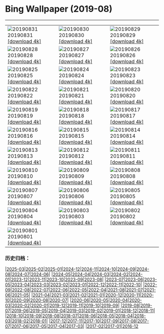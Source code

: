 # Bing Wallpaper (2019-08)
**************

<table><tr><td><img src="https://www.bing.com/th?id=OHR.Slackers_EN-US7258381769_1920x1080.jpg" alt="20190831"> 20190831 <a href="https://www.bing.com/th?id=OHR.Slackers_EN-US7258381769_UHD.jpg">[download 4k]</a></td><td><img src="https://www.bing.com/th?id=OHR.HardeeCoFair_EN-US1477332511_1920x1080.jpg" alt="20190830"> 20190830 <a href="https://www.bing.com/th?id=OHR.HardeeCoFair_EN-US1477332511_UHD.jpg">[download 4k]</a></td><td><img src="https://www.bing.com/th?id=OHR.AsburyParkNJ_EN-US1396213899_1920x1080.jpg" alt="20190829"> 20190829 <a href="https://www.bing.com/th?id=OHR.AsburyParkNJ_EN-US1396213899_UHD.jpg">[download 4k]</a></td></tr><tr><td><img src="https://www.bing.com/th?id=OHR.CorsiniGardens_EN-US7010199576_1920x1080.jpg" alt="20190828"> 20190828 <a href="https://www.bing.com/th?id=OHR.CorsiniGardens_EN-US7010199576_UHD.jpg">[download 4k]</a></td><td><img src="https://www.bing.com/th?id=OHR.Krakatoa_EN-US6936534566_1920x1080.jpg" alt="20190827"> 20190827 <a href="https://www.bing.com/th?id=OHR.Krakatoa_EN-US6936534566_UHD.jpg">[download 4k]</a></td><td><img src="https://www.bing.com/th?id=OHR.InteriorRoyalAlbertHall_EN-US6870096316_1920x1080.jpg" alt="20190826"> 20190826 <a href="https://www.bing.com/th?id=OHR.InteriorRoyalAlbertHall_EN-US6870096316_UHD.jpg">[download 4k]</a></td></tr><tr><td><img src="https://www.bing.com/th?id=OHR.BlackRockCity_EN-US6804847775_1920x1080.jpg" alt="20190825"> 20190825 <a href="https://www.bing.com/th?id=OHR.BlackRockCity_EN-US6804847775_UHD.jpg">[download 4k]</a></td><td><img src="https://www.bing.com/th?id=OHR.AugustBears_EN-US6742425682_1920x1080.jpg" alt="20190824"> 20190824 <a href="https://www.bing.com/th?id=OHR.AugustBears_EN-US6742425682_UHD.jpg">[download 4k]</a></td><td><img src="https://www.bing.com/th?id=OHR.FarmlandLandscape_EN-US6661316442_1920x1080.jpg" alt="20190823"> 20190823 <a href="https://www.bing.com/th?id=OHR.FarmlandLandscape_EN-US6661316442_UHD.jpg">[download 4k]</a></td></tr><tr><td><img src="https://www.bing.com/th?id=OHR.DubaiFountain_EN-US6547955834_1920x1080.jpg" alt="20190822"> 20190822 <a href="https://www.bing.com/th?id=OHR.DubaiFountain_EN-US6547955834_UHD.jpg">[download 4k]</a></td><td><img src="https://www.bing.com/th?id=OHR.MaraRiverCrossing_EN-US6477868211_1920x1080.jpg" alt="20190821"> 20190821 <a href="https://www.bing.com/th?id=OHR.MaraRiverCrossing_EN-US6477868211_UHD.jpg">[download 4k]</a></td><td><img src="https://www.bing.com/th?id=OHR.FinlandCamping_EN-US6396254825_1920x1080.jpg" alt="20190820"> 20190820 <a href="https://www.bing.com/th?id=OHR.FinlandCamping_EN-US6396254825_UHD.jpg">[download 4k]</a></td></tr><tr><td><img src="https://www.bing.com/th?id=OHR.ReplicaFlyer_EN-US6328727049_1920x1080.jpg" alt="20190819"> 20190819 <a href="https://www.bing.com/th?id=OHR.ReplicaFlyer_EN-US6328727049_UHD.jpg">[download 4k]</a></td><td><img src="https://www.bing.com/th?id=OHR.LecadaPalmeira_EN-US6234062305_1920x1080.jpg" alt="20190818"> 20190818 <a href="https://www.bing.com/th?id=OHR.LecadaPalmeira_EN-US6234062305_UHD.jpg">[download 4k]</a></td><td><img src="https://www.bing.com/th?id=OHR.DrinkingNectar_EN-US6159843557_1920x1080.jpg" alt="20190817"> 20190817 <a href="https://www.bing.com/th?id=OHR.DrinkingNectar_EN-US6159843557_UHD.jpg">[download 4k]</a></td></tr><tr><td><img src="https://www.bing.com/th?id=OHR.GoldRushYukon_EN-US6083758123_1920x1080.jpg" alt="20190816"> 20190816 <a href="https://www.bing.com/th?id=OHR.GoldRushYukon_EN-US6083758123_UHD.jpg">[download 4k]</a></td><td><img src="https://www.bing.com/th?id=OHR.SmogenSweden_EN-US5956786671_1920x1080.jpg" alt="20190815"> 20190815 <a href="https://www.bing.com/th?id=OHR.SmogenSweden_EN-US5956786671_UHD.jpg">[download 4k]</a></td><td><img src="https://www.bing.com/th?id=OHR.HornedAnole_EN-US5022096617_1920x1080.jpg" alt="20190814"> 20190814 <a href="https://www.bing.com/th?id=OHR.HornedAnole_EN-US5022096617_UHD.jpg">[download 4k]</a></td></tr><tr><td><img src="https://www.bing.com/th?id=OHR.MartianSouthPole_EN-US4958659135_1920x1080.jpg" alt="20190813"> 20190813 <a href="https://www.bing.com/th?id=OHR.MartianSouthPole_EN-US4958659135_UHD.jpg">[download 4k]</a></td><td><img src="https://www.bing.com/th?id=OHR.AmboseliHerd_EN-US4906595421_1920x1080.jpg" alt="20190812"> 20190812 <a href="https://www.bing.com/th?id=OHR.AmboseliHerd_EN-US4906595421_UHD.jpg">[download 4k]</a></td><td><img src="https://www.bing.com/th?id=OHR.TRNPThunderstorm_EN-US4842762953_1920x1080.jpg" alt="20190811"> 20190811 <a href="https://www.bing.com/th?id=OHR.TRNPThunderstorm_EN-US4842762953_UHD.jpg">[download 4k]</a></td></tr><tr><td><img src="https://www.bing.com/th?id=OHR.TrianaBridge_EN-US4751746620_1920x1080.jpg" alt="20190810"> 20190810 <a href="https://www.bing.com/th?id=OHR.TrianaBridge_EN-US4751746620_UHD.jpg">[download 4k]</a></td><td><img src="https://www.bing.com/th?id=OHR.GroveandSkywalk_EN-US4583301548_1920x1080.jpg" alt="20190809"> 20190809 <a href="https://www.bing.com/th?id=OHR.GroveandSkywalk_EN-US4583301548_UHD.jpg">[download 4k]</a></td><td><img src="https://www.bing.com/th?id=OHR.LinyantiLeopard_EN-US4417191333_1920x1080.jpg" alt="20190808"> 20190808 <a href="https://www.bing.com/th?id=OHR.LinyantiLeopard_EN-US4417191333_UHD.jpg">[download 4k]</a></td></tr><tr><td><img src="https://www.bing.com/th?id=OHR.NubbleLight_EN-US4307721919_1920x1080.jpg" alt="20190807"> 20190807 <a href="https://www.bing.com/th?id=OHR.NubbleLight_EN-US4307721919_UHD.jpg">[download 4k]</a></td><td><img src="https://www.bing.com/th?id=OHR.WhiteStorksNest_EN-US4226802291_1920x1080.jpg" alt="20190806"> 20190806 <a href="https://www.bing.com/th?id=OHR.WhiteStorksNest_EN-US4226802291_UHD.jpg">[download 4k]</a></td><td><img src="https://www.bing.com/th?id=OHR.ApostleIslands_EN-US4124601738_1920x1080.jpg" alt="20190805"> 20190805 <a href="https://www.bing.com/th?id=OHR.ApostleIslands_EN-US4124601738_UHD.jpg">[download 4k]</a></td></tr><tr><td><img src="https://www.bing.com/th?id=OHR.SwiftFox_EN-US3962578167_1920x1080.jpg" alt="20190804"> 20190804 <a href="https://www.bing.com/th?id=OHR.SwiftFox_EN-US3962578167_UHD.jpg">[download 4k]</a></td><td><img src="https://www.bing.com/th?id=OHR.HumpbackSanctuary_EN-US3889583699_1920x1080.jpg" alt="20190803"> 20190803 <a href="https://www.bing.com/th?id=OHR.HumpbackSanctuary_EN-US3889583699_UHD.jpg">[download 4k]</a></td><td><img src="https://www.bing.com/th?id=OHR.WMAerial_EN-US3723194276_1920x1080.jpg" alt="20190802"> 20190802 <a href="https://www.bing.com/th?id=OHR.WMAerial_EN-US3723194276_UHD.jpg">[download 4k]</a></td></tr><tr><td><img src="https://www.bing.com/th?id=OHR.LavaFlows_EN-US3642057889_1920x1080.jpg" alt="20190801"> 20190801 <a href="https://www.bing.com/th?id=OHR.LavaFlows_EN-US3642057889_UHD.jpg">[download 4k]</a></td><td></td><td></td></tr></table>

### 历史归档：

|[2025-03](/../2025-03/2025-03.md)|[2025-02](/../2025-02/2025-02.md)|[2025-01](/../2025-01/2025-01.md)|[2024-12](/../2024-12/2024-12.md)|[2024-11](/../2024-11/2024-11.md)|[2024-10](/../2024-10/2024-10.md)|[2024-09](/../2024-09/2024-09.md)|[2024-08](/../2024-08/2024-08.md)|[2024-07](/../2024-07/2024-07.md)|[2024-06](/../2024-06/2024-06.md)|
|[2024-05](/../2024-05/2024-05.md)|[2024-04](/../2024-04/2024-04.md)|[2024-03](/../2024-03/2024-03.md)|[2024-02](/../2024-02/2024-02.md)|[2024-01](/../2024-01/2024-01.md)|[2023-12](/../2023-12/2023-12.md)|[2023-11](/../2023-11/2023-11.md)|[2023-10](/../2023-10/2023-10.md)|[2023-09](/../2023-09/2023-09.md)|[2023-08](/../2023-08/2023-08.md)|
|[2023-07](/../2023-07/2023-07.md)|[2023-06](/../2023-06/2023-06.md)|[2023-05](/../2023-05/2023-05.md)|[2023-04](/../2023-04/2023-04.md)|[2023-03](/../2023-03/2023-03.md)|[2023-02](/../2023-02/2023-02.md)|[2023-01](/../2023-01/2023-01.md)|[2022-12](/../2022-12/2022-12.md)|[2022-11](/../2022-11/2022-11.md)|[2022-10](/../2022-10/2022-10.md)|
|[2022-09](/../2022-09/2022-09.md)|[2022-08](/../2022-08/2022-08.md)|[2022-07](/../2022-07/2022-07.md)|[2022-06](/../2022-06/2022-06.md)|[2022-05](/../2022-05/2022-05.md)|[2022-04](/../2022-04/2022-04.md)|[2021-08](/../2021-08/2021-08.md)|[2021-07](/../2021-07/2021-07.md)|[2021-06](/../2021-06/2021-06.md)|[2021-05](/../2021-05/2021-05.md)|
|[2021-04](/../2021-04/2021-04.md)|[2021-03](/../2021-03/2021-03.md)|[2021-02](/../2021-02/2021-02.md)|[2021-01](/../2021-01/2021-01.md)|[2020-12](/../2020-12/2020-12.md)|[2020-11](/../2020-11/2020-11.md)|[2020-10](/../2020-10/2020-10.md)|[2020-09](/../2020-09/2020-09.md)|[2020-08](/../2020-08/2020-08.md)|[2020-07](/../2020-07/2020-07.md)|
|[2020-06](/../2020-06/2020-06.md)|[2020-05](/../2020-05/2020-05.md)|[2020-04](/../2020-04/2020-04.md)|[2020-03](/../2020-03/2020-03.md)|[2020-02](/../2020-02/2020-02.md)|[2020-01](/../2020-01/2020-01.md)|[2019-12](/../2019-12/2019-12.md)|[2019-11](/../2019-11/2019-11.md)|[2019-10](/../2019-10/2019-10.md)|[2019-09](/../2019-09/2019-09.md)|
|[2019-08](/2019-08.md)|[2019-07](/../2019-07/2019-07.md)|[2019-06](/../2019-06/2019-06.md)|[2019-05](/../2019-05/2019-05.md)|[2019-04](/../2019-04/2019-04.md)|[2019-03](/../2019-03/2019-03.md)|[2019-02](/../2019-02/2019-02.md)|[2019-01](/../2019-01/2019-01.md)|[2018-12](/../2018-12/2018-12.md)|[2018-11](/../2018-11/2018-11.md)|
|[2018-10](/../2018-10/2018-10.md)|[2018-09](/../2018-09/2018-09.md)|[2018-08](/../2018-08/2018-08.md)|[2018-07](/../2018-07/2018-07.md)|[2018-06](/../2018-06/2018-06.md)|[2018-05](/../2018-05/2018-05.md)|[2018-04](/../2018-04/2018-04.md)|[2018-03](/../2018-03/2018-03.md)|[2018-02](/../2018-02/2018-02.md)|[2018-01](/../2018-01/2018-01.md)|
|[2017-12](/../2017-12/2017-12.md)|[2017-11](/../2017-11/2017-11.md)|[2017-10](/../2017-10/2017-10.md)|[2017-09](/../2017-09/2017-09.md)|[2017-08](/../2017-08/2017-08.md)|[2017-07](/../2017-07/2017-07.md)|[2017-06](/../2017-06/2017-06.md)|[2017-05](/../2017-05/2017-05.md)|[2017-04](/../2017-04/2017-04.md)|[2017-03](/../2017-03/2017-03.md)|
|[2017-02](/../2017-02/2017-02.md)|[2017-01](/../2017-01/2017-01.md)|[2016-12](/../2016-12/2016-12.md)